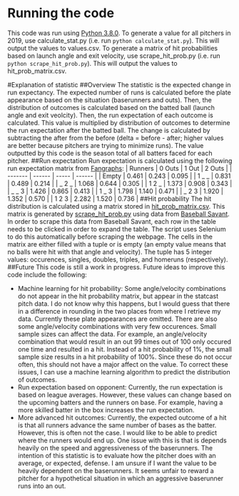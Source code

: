 # Running the code
This code was run using [Python 3.8.0](https://www.python.org/downloads/release/python-380/). To generate a value for all pitchers in 2019, use calculate_stat.py (i.e. run `python calculate_stat.py`). This will output the values to values.csv. To generate a matrix of hit probabilities based on launch angle and exit velocity, use scrape_hit_prob.py (i.e. run `python scrape_hit_prob.py`). This will output the values to hit_prob_matrix.csv.

#Explanation of statistic
##Overview
The statistic is the expected change in run expectancy. The expected number of runs is calculated before the plate appearance based on the situation (baserunners and outs). Then, the distribution of outcomes is calculated based on the batted ball (launch angle and exit veolcity). Then, the run expectation of each outcome is calculated. This value is multiplied by distribution of outcomes to determine the run expectation after the batted ball. The change is calculated by subtracting the after from the before (delta = before - after; higher values are better because pitchers are trying to minimize runs). The value outputted by this code is the season total of all batters faced for each pitcher. 
##Run expectation
Run expectation is calculated using the following run expectation matrix from [Fangraphs](https://library.fangraphs.com/misc/re24/):
| Runners | 0 Outs | 1 Out | 2 Outs |
| ------- | ------ | ----- | ------ |
| Empty | 0.461 | 0.243 | 0.095 |
| 1 _ _ | 0.831 | 0.489 | 0.214 |
| _ 2 _ | 1.068 | 0.644 | 0.305 |
| 1 2 _ | 1.373 | 0.908 | 0.343 |
| _ _ 3 | 1.426 | 0.865 | 0.413 |
| 1 _ 3 | 1.798 | 1.140 | 0.471 |
| _ 2 3 | 1.920 | 1.352 | 0.570 |
| 1 2 3 | 2.282 | 1.520 | 0.736 |
##Hit probability
The hit distribution is calculated using a matrix stored in [hit_prob_matrix.csv](https://github.com/mccapobianco/pitcher-stat/blob/master/hit_prob_matrix.csv). This matrix is generated by [scrape_hit_prob.py](https://github.com/mccapobianco/pitcher-stat/blob/master/scrape_hit_prob.py) using data from [Baseball Savant](https://baseballsavant.mlb.com/statcast_hit_probability). In order to scrape this data from Baseball Savant, each row in the table needs to be clicked in order to expand the table. The script uses Selenium to do this automatically before scraping the webpage. The cells in the matrix are either filled with a tuple or is empty (an empty value means that no balls were hit with that angle and velocity). The tuple has 5 integer values: occurences, singles, doubles, triples, and homeruns (respectively).
##Future
This code is still a work in progress. Future ideas to improve this code include the following:
* Machine learning for hit probability: Some angle/velocity combinations do not appear in the hit probability matrix, but appear in the statcast pitch data. I do not know why this happens, but I would guess that there in a difference in rounding in the two places from where I retrieve my data. Currently these plate appearances are omitted. There are also some angle/velocity combinations with very few occurences. Small sample sizes can affect the data. For example, an angle/velocity combination that would result in an out 99 times out of 100 only occured one time and resulted in a hit. Instead of a hit probability of 1%, the small sample size results in a hit probability of 100%. Since these do not occur often, this should not have a major affect on the value. To correct these issues, I can use a machine learning algorithm to predict the distribution of outcomes.
* Run expectation based on opponent: Currently, the run expectation is based on league averages. However, these values can change based on the upcoming batters and the runners on base. For example, having a more skilled batter in the box increases the run expectation. 
* More advanced hit outcomes: Currently, the expected outcome of a hit is that all runners advance the same number of bases as the batter. However, this is often not the case. I would like to be able to predict where the runners would end up. One issue with this is that is depends heavily on the speed and aggressiveness of the baserunners. The intention of this statistic is to evaluate how the pitcher does with an average, or expected, defense. I am unsure if I want the value to be heavily dependent on the baserunners. It seems unfair to reward a pitcher for a hypothetical situation in which an aggressive baserunner runs into an out.